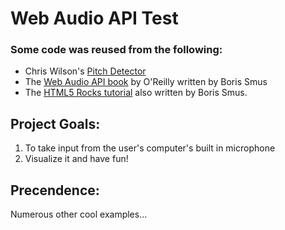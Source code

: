 Web Audio API Test
==================

### Some code was reused from the following: 

*  Chris Wilson's [Pitch Detector](https://github.com/cwilso/PitchDetect)
*  The [Web Audio API book](http://chimera.labs.oreilly.com/books/1234000001552) by O'Reilly written by Boris Smus
*  The [HTML5 Rocks tutorial](http://www.html5rocks.com/en/tutorials/webaudio/intro/) also written by Boris Smus.

## Project Goals:

1. To take input from the user's computer's built in microphone
2. Visualize it and have fun!

## Precendence:
Numerous other cool examples…


